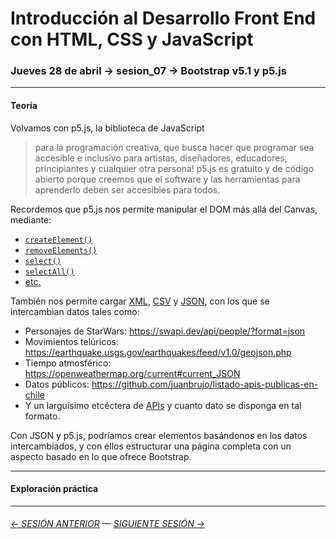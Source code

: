 # Introducción al Desarrollo Front End con HTML, CSS y JavaScript

### Jueves 28 de abril → sesion_07 → Bootstrap v5.1 y p5.js

- - - - - - - - 

#### Teoría

Volvamos con p5.js, la biblioteca de JavaScript

> para la programación creativa, que busca hacer que programar sea accesible e inclusivo para artistas, diseñadores, educadores, principiantes y cualquier otra persona! p5.js es gratuito y de código abierto porque creemos que el software y las herramientas para aprenderlo deben ser accesibles para todos.

Recordemos que p5.js nos permite manipular el DOM más allá del Canvas, mediante:

- [`createElement()`](https://p5js.org/es/reference/#/p5/createElement)
- [`removeElements()`](https://p5js.org/es/reference/#/p5/removeElements)
- [`select()`](https://p5js.org/es/reference/#/p5/select)
- [`selectAll()`](https://p5js.org/es/reference/#/p5/selectAll)
- [etc.](https://p5js.org/es/reference/)

También nos permite cargar [XML](https://p5js.org/es/reference/#/p5/loadXML), [CSV](https://p5js.org/es/reference/#/p5/loadTable) y [JSON](https://p5js.org/es/reference/#/p5/loadJSON), con los que se intercambian datos tales como:

- Personajes de StarWars: https://swapi.dev/api/people/?format=json
- Movimientos telúricos: https://earthquake.usgs.gov/earthquakes/feed/v1.0/geojson.php
- Tiempo atmosférico: https://openweathermap.org/current#current_JSON
- Datos públicos: https://github.com/juanbrujo/listado-apis-publicas-en-chile
- Y un larguísimo etcéctera de [APIs](https://es.wikipedia.org/wiki/Interfaz_de_programaci%C3%B3n_de_aplicaciones) y cuanto dato se disponga en tal formato.

Con JSON y p5.js, podríamos crear elementos basándonos en los datos intercambiados, y con ellos estructurar una página completa con un aspecto basado en lo que ofrece Bootstrap.

- - - - - - - 

#### Exploración práctica


- - - - - - - 

###### [← SESIÓN ANTERIOR](https://github.com/profesorfaco/front-end/tree/main/sesion_06) — [SIGUIENTE SESIÓN →](https://github.com/profesorfaco/front-end/tree/main/sesion_08)
